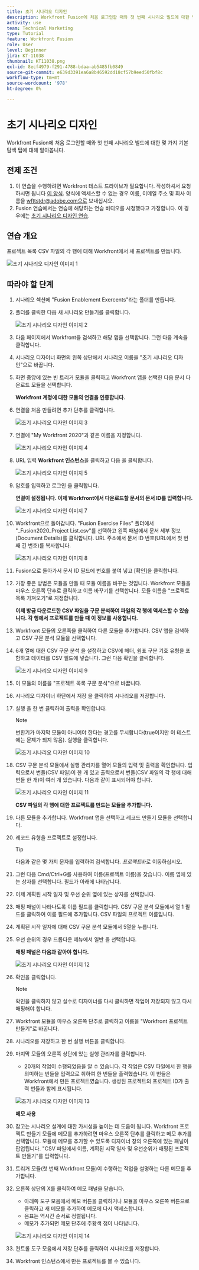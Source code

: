 ```yaml
---
title: 초기 시나리오 디자인
description: Workfront Fusion에 처음 로그인할 때와 첫 번째 시나리오 빌드에 대한 몇 가지 기본 탐색 팁에 대해 알아봅니다.
activity: use
team: Technical Marketing
type: Tutorial
feature: Workfront Fusion
role: User
level: Beginner
jira: KT-11038
thumbnail: KT11038.png
exl-id: 8ecf4979-f291-4788-bdaa-ab5485fb0849
source-git-commit: e639d3391ea6a8b46592dd18cf57b9eed50fbf8c
workflow-type: tm+mt
source-wordcount: '978'
ht-degree: 0%

---
```


# 초기 시나리오 디자인

Workfront Fusion에 처음 로그인할 때와 첫 번째 시나리오 빌드에 대한 몇 가지 기본 탐색 팁에 대해 알아봅니다.

## 전제 조건

1. 이 연습을 수행하려면 Workfront 테스트 드라이브가 필요합니다. 작성하셔서 요청하시면 됩니다 [이 양식](https://forms.office.com/r/f1J8HRGrNY). 양식에 액세스할 수 없는 경우 이름, 이메일 주소 및 회사 이름을 wfttstdr@adobe.com으로 보내십시오.
1. Fusion 연습에서는 연습에 해당하는 연습 비디오를 시청했다고 가정합니다. 이 경우에는 [초기 시나리오 디자인 연습](https://experienceleague.adobe.com/docs/workfront-learn/tutorials-workfront/fusion/understand-the-basics/initial-scenario-design-walkthrough.html?lang=en).


## 연습 개요

프로젝트 목록 CSV 파일의 각 행에 대해 Workfront에서 새 프로젝트를 만듭니다.

![초기 시나리오 디자인 이미지 1](../12-exercises/assets/initial-scenario-design-1.png)

## 따라야 할 단계

1. 시나리오 섹션에 &quot;Fusion Enablement Exercents&quot;라는 폴더를 만듭니다.
1. 폴더를 클릭한 다음 새 시나리오 만들기를 클릭합니다.

   ![초기 시나리오 디자인 이미지 2](../12-exercises/assets/initial-scenario-design-2.png)

1. 다음 페이지에서 Workfront을 검색하고 해당 앱을 선택합니다. 그런 다음 계속을 클릭합니다.
1. 시나리오 디자이너 화면의 왼쪽 상단에서 시나리오 이름을 &quot;초기 시나리오 디자인&quot;으로 바꿉니다.
1. 화면 중앙에 있는 빈 트리거 모듈을 클릭하고 Workfront 앱을 선택한 다음 문서 다운로드 모듈을 선택합니다.

   **Workfront 계정에 대한 모듈의 연결을 인증합니다.**

1. 연결을 처음 만들려면 추가 단추를 클릭합니다.

   ![초기 시나리오 디자인 이미지 3](../12-exercises/assets/initial-scenario-design-3.png)

1. 연결에 &quot;My Workfront 2020&quot;과 같은 이름을 지정합니다.

   ![초기 시나리오 디자인 이미지 4](../12-exercises/assets/initial-scenario-design-4.png)

1. URL 입력 **Workfront 인스턴스**&#x200B;을 클릭하고 다음 을 클릭합니다.

   ![초기 시나리오 디자인 이미지 5](../12-exercises/assets/initial-scenario-design-5.png)

1. 암호를 입력하고 로그인 을 클릭합니다.

   **연결이 설정됩니다. 이제 Workfront에서 다운로드할 문서의 문서 ID를 입력합니다.**

   ![초기 시나리오 디자인 이미지 7](../12-exercises/assets/initial-scenario-design-7.png)

1. Workfront으로 돌아갑니다. &quot;Fusion Exercise Files&quot; 폴더에서 &quot;_Fusion2020_Project List.csv&quot;를 선택하고 왼쪽 패널에서 문서 세부 정보(Document Details)를 클릭합니다. URL 주소에서 문서 ID 번호(URL에서 첫 번째 긴 번호)를 복사합니다.

   ![초기 시나리오 디자인 이미지 8](../12-exercises/assets/initial-scenario-design-8.png)

1. Fusion으로 돌아가서 문서 ID 필드에 번호를 붙여 넣고 [확인]을 클릭합니다.
1. 가장 좋은 방법은 모듈을 만들 때 모듈 이름을 바꾸는 것입니다. Workfront 모듈을 마우스 오른쪽 단추로 클릭하고 이름 바꾸기를 선택합니다. 모듈 이름을 &quot;프로젝트 목록 가져오기&quot;로 지정합니다.

   **이제 방금 다운로드한 CSV 파일을 구문 분석하여 파일의 각 행에 액세스할 수 있습니다. 각 행에서 프로젝트를 만들 때 이 정보를 사용합니다.**

1. Workfront 모듈의 오른쪽을 클릭하여 다른 모듈을 추가합니다. CSV 앱을 검색하고 CSV 구문 분석 모듈을 선택합니다.
1. 6개 열에 대한 CSV 구문 분석 을 설정하고 CSV에 헤더, 쉼표 구분 기호 유형을 포함하고 데이터를 CSV 필드에 넣습니다. 그런 다음 확인을 클릭합니다.

   ![초기 시나리오 디자인 이미지 9](../12-exercises/assets/initial-scenario-design-9.png)

1. 이 모듈의 이름을 &quot;프로젝트 목록 구문 분석&quot;으로 바꿉니다.
1. 시나리오 디자이너 하단에서 저장 을 클릭하여 시나리오를 저장합니다.
1. 실행 을 한 번 클릭하여 출력을 확인합니다.

   >[!NOTE]
   >
   >변환기가 마지막 모듈이 아니어야 한다는 경고를 무시합니다(true이지만 이 테스트에는 문제가 되지 않음). 실행을 클릭합니다.

   ![초기 시나리오 디자인 이미지 10](../12-exercises/assets/initial-scenario-design-10.png)

1. CSV 구문 분석 모듈에서 실행 관리자를 열어 모듈의 입력 및 출력을 확인합니다. 입력으로서 번들(CSV 파일)이 한 개 있고 출력으로서 번들(CSV 파일의 각 행에 대해 번들 한 개)이 여러 개 있습니다. 다음과 같이 표시되어야 합니다.

   ![초기 시나리오 디자인 이미지 11](../12-exercises/assets/initial-scenario-design-11.png)

   **CSV 파일의 각 행에 대한 프로젝트를 만드는 모듈을 추가합니다.**

1. 다른 모듈을 추가합니다. Workfront 앱을 선택하고 레코드 만들기 모듈을 선택합니다.
1. 레코드 유형을 프로젝트로 설정합니다.

   >[!TIP]
   >
   >다음과 같은 몇 가지 문자를 입력하여 검색합니다. *프로젝트*&#x200B;바로 이동하십시오.

1. 그런 다음 Cmd/Ctrl+G를 사용하여 이름(프로젝트 이름)을 찾습니다. 이름 옆에 있는 상자를 선택합니다. 필드가 아래에 나타납니다.
1. 이제 계획된 시작 일자 및 우선 순위 옆에 있는 상자를 선택합니다.
1. 매핑 패널이 나타나도록 이름 필드를 클릭합니다. CSV 구문 분석 모듈에서 열 1 필드를 클릭하여 이름 필드에 추가합니다. CSV 파일의 프로젝트 이름입니다.
1. 계획된 시작 일자에 대해 CSV 구문 분석 모듈에서 5열을 누릅니다.
1. 우선 순위의 경우 드롭다운 메뉴에서 일반 을 선택합니다.

   **매핑 패널은 다음과 같아야 합니다.**

   ![초기 시나리오 디자인 이미지 12](../12-exercises/assets/initial-scenario-design-12.png)

1. 확인을 클릭합니다.

   >[!NOTE]
   >
   >확인을 클릭하지 않고 실수로 디자이너를 다시 클릭하면 작업이 저장되지 않고 다시 매핑해야 합니다.

1. Workfront 모듈을 마우스 오른쪽 단추로 클릭하고 이름을 &quot;Workfront 프로젝트 만들기&quot;로 바꿉니다.
1. 시나리오를 저장하고 한 번 실행 버튼을 클릭합니다.
1. 마지막 모듈의 오른쪽 상단에 있는 실행 관리자를 클릭합니다.

   + 20개의 작업이 수행되었음을 알 수 있습니다. 각 작업은 CSV 파일에서 한 행을 의미하는 번들을 입력으로 취하여 한 번들을 출력했습니다. 이 번들은 Workfront에서 만든 프로젝트였습니다. 생성된 프로젝트의 프로젝트 ID가 출력 번들과 함께 표시됩니다.

   ![초기 시나리오 디자인 이미지 13](../12-exercises/assets/initial-scenario-design-13.png)

   **메모 사용**

1. 참고는 시나리오 설계에 대한 가시성을 높이는 데 도움이 됩니다. Workfront 프로젝트 만들기 모듈에 메모를 추가하려면 마우스 오른쪽 단추를 클릭하고 메모 추가를 선택합니다. 모듈에 메모를 추가할 수 있도록 디자이너 창의 오른쪽에 있는 패널이 팝업됩니다. &quot;CSV 파일에서 이름, 계획된 시작 일자 및 우선순위가 매핑된 프로젝트 만들기&quot;를 입력합니다.
1. 트리거 모듈(첫 번째 Workfront 모듈)이 수행하는 작업을 설명하는 다른 메모를 추가합니다.
1. 오른쪽 상단의 X를 클릭하여 메모 패널을 닫습니다.

   + 아래쪽 도구 모음에서 메모 버튼을 클릭하거나 모듈을 마우스 오른쪽 버튼으로 클릭하고 새 메모를 추가하여 메모에 다시 액세스합니다.
   + 음표는 역시간 순서로 정렬됩니다.
   + 메모가 추가되면 메모 단추에 주황색 점이 나타납니다.

   ![초기 시나리오 디자인 이미지 14](../12-exercises/assets/initial-scenario-design-14.png)

1. 컨트롤 도구 모음에서 저장 단추를 클릭하여 시나리오를 저장합니다.
1. Workfront 인스턴스에서 만든 프로젝트를 볼 수 있습니다.
